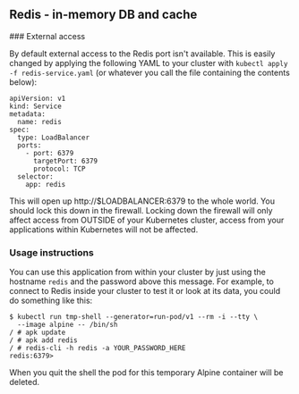 ## Redis - in-memory DB and cache

### External access

By default external access to the Redis port isn't available. This is easily changed by applying the following YAML to your cluster with `kubectl apply -f redis-service.yaml` (or whatever you call the file containing the contents below):

```
apiVersion: v1
kind: Service
metadata:
  name: redis
spec:
  type: LoadBalancer
  ports:
    - port: 6379
      targetPort: 6379
      protocol: TCP
  selector:
    app: redis
```

This will open up http://$LOADBALANCER:6379 to the whole world. You should lock this down in the firewall. Locking down the firewall will only affect access from OUTSIDE of your Kubernetes cluster, access from your applications within Kubernetes will not be affected.

### Usage instructions

You can use this application from within your cluster by just using the hostname `redis` and the password above this message. For example, to connect to Redis inside your cluster to test it or look at its data, you could do something like this:

```
$ kubectl run tmp-shell --generator=run-pod/v1 --rm -i --tty \
  --image alpine -- /bin/sh
/ # apk update
/ # apk add redis
/ # redis-cli -h redis -a YOUR_PASSWORD_HERE
redis:6379>
```

When you quit the shell the pod for this temporary Alpine container will be deleted.
